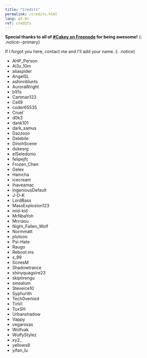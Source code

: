 ```yaml
---
title: "Credits"
permalink: /credits.html
lang: pt-br
ref: credits
---
```


**Special thanks to all of [#Cakey on Freenode](http://webchat.freenode.net/?channels=%23Cakey) for being awesome!**
{: .notice--primary}

If I forgot you here, contact me and I'll add your name.
{: .notice}

+ AHP_Person
+ Al3x_10m
+ aliaspider
+ AngelSL
+ ashinnblunts
+ AuroraWright
+ b1l1s
+ Cartman123
+ Cell9
+ coder65535
+ Cruel`
+ d0k3
+ dank101
+ dark_samus
+ Dazzozo
+ Delebile
+ DinohScene
+ dukesrg
+ elSeledonio
+ felipejfc
+ Frozen_Chen
+ Gelex
+ Hamcha
+ icecream
+ ihaveamac
+ IngeniousDefault
+ J-D-K
+ LordBass
+ MassExplosion123
+ mid-kid
+ MrNbaYoh
+ Mrrraou
+ Night_Fallen_Wolf
+ Normmatt
+ plutooo
+ Psi-Hate
+ Raugo
+ Reboot.ms
+ s_99
+ SciresM
+ Shadowtrance
+ shinyquagsire23
+ skiptirengu
+ smealum
+ Steveice10
+ Syphurith
+ Tech0verlord
+ TinVi
+ TuxSH
+ Urbanshadow
+ Vappy
+ vegaroxas
+ Wolfvak
+ WulfyStylez
+ xy2_
+ yellows8
+ yifan_lu
